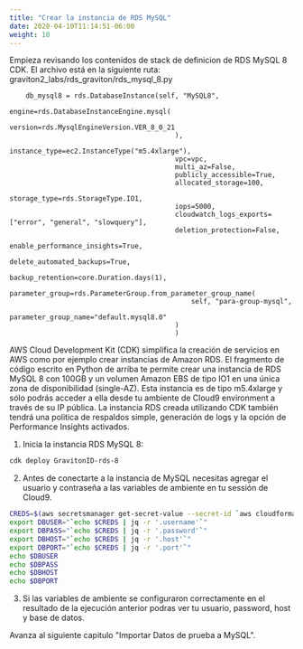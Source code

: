 ```yaml
---
title: "Crear la instancia de RDS MySQL"
date: 2020-04-10T11:14:51-06:00
weight: 10
---
```


Empieza revisando los contenidos de stack de definicion de RDS MySQL 8 CDK. El archivo está en la siguiente ruta: graviton2_labs/rds_graviton/rds_mysql_8.py

        db_mysql8 = rds.DatabaseInstance(self, "MySQL8",
                                             engine=rds.DatabaseInstanceEngine.mysql(
                                                 version=rds.MysqlEngineVersion.VER_8_0_21
                                             ),
                                             instance_type=ec2.InstanceType("m5.4xlarge"),
                                             vpc=vpc,
                                             multi_az=False,
                                             publicly_accessible=True,
                                             allocated_storage=100,
                                             storage_type=rds.StorageType.IO1,
                                             iops=5000,
                                             cloudwatch_logs_exports=["error", "general", "slowquery"],
                                             deletion_protection=False,
                                             enable_performance_insights=True,
                                             delete_automated_backups=True,
                                             backup_retention=core.Duration.days(1),
                                             parameter_group=rds.ParameterGroup.from_parameter_group_name(
                                                 self, "para-group-mysql",
                                                 parameter_group_name="default.mysql8.0"
                                             )
                                             )

AWS Cloud Development Kit (CDK) simplifica la creación de servicios en AWS como por ejemplo crear instancias de Amazon RDS.
El fragmento de código escrito en Python de arriba te permite crear una instancia de RDS MySQL 8 con 100GB y un volumen Amazon EBS de tipo IO1 en una única zona de disponibilidad (single-AZ).
Esta instancia es de tipo m5.4xlarge y sólo podrás acceder a ella desde tu ambiente de Cloud9 environment a través de su IP pública.
La instancia RDS creada utilizando CDK también tendrá una politica de respaldos simple, generación de logs y la opción de Performance Insights activados.

1. Inicia la instancia RDS MySQL 8:

```bash
cdk deploy GravitonID-rds-8
```

2. Antes de conectarte a la instancia de MySQL necesitas agregar el usuario y contraseña a las variables de ambiente en tu sessión de Cloud9.

```bash
CREDS=$(aws secretsmanager get-secret-value --secret-id `aws cloudformation describe-stacks --stack-name GravitonID-rds-8 --query "Stacks[0].Outputs[0].OutputValue" --output text` | jq -r '.SecretString')
export DBUSER="`echo $CREDS | jq -r '.username'`"
export DBPASS="`echo $CREDS | jq -r '.password'`"
export DBHOST="`echo $CREDS | jq -r '.host'`"
export DBPORT="`echo $CREDS | jq -r '.port'`"
echo $DBUSER
echo $DBPASS
echo $DBHOST
echo $DBPORT
```

3. Si las variables de ambiente se configuraron correctamente en el resultado de la ejecución anterior podras ver tu usuario, password, host y base de datos.

Avanza al siguiente capitulo "Importar Datos de prueba a MySQL".
